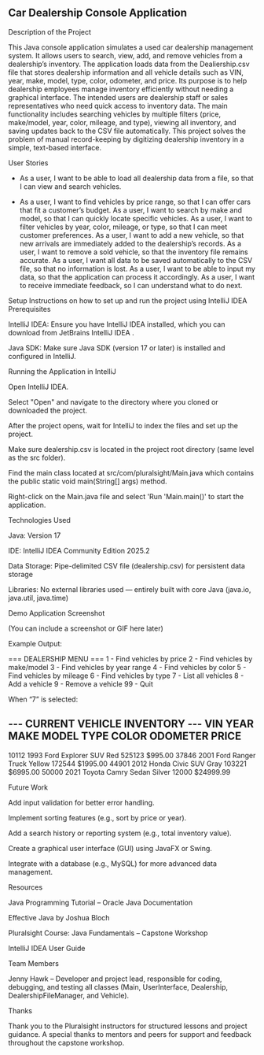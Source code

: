 ## Car Dealership Console Application

Description of the Project

This Java console application simulates a used car dealership management system. It allows users to search, view, add, and remove vehicles from a dealership’s inventory. 
The application loads data from the Dealiership.csv file that stores dealership information and all vehicle details such as VIN, year, make, model, type, color, odometer, and price. Its purpose is to help dealership employees manage inventory efficiently without needing a graphical interface. The intended users are dealership staff or sales representatives who need quick access to inventory data. 
The main functionality includes searching vehicles by multiple filters (price, make/model, year, color, mileage, and type), viewing all inventory, and saving updates back to the CSV file automatically. This project solves the problem of manual record-keeping by digitizing dealership inventory in a simple, text-based interface.

User Stories

- As a user, I want to be able to load all dealership data from a file, so that I can view and search vehicles.
* As a user, I want to find vehicles by price range, so that I can offer cars that fit a customer’s budget.
As a user, I want to search by make and model, so that I can quickly locate specific vehicles.
As a user, I want to filter vehicles by year, color, mileage, or type, so that I can meet customer preferences.
As a user, I want to add a new vehicle, so that new arrivals are immediately added to the dealership’s records.
As a user, I want to remove a sold vehicle, so that the inventory file remains accurate.
As a user, I want all data to be saved automatically to the CSV file, so that no information is lost.
As a user, I want to be able to input my data, so that the application can process it accordingly.
As a user, I want to receive immediate feedback, so I can understand what to do next.

Setup
Instructions on how to set up and run the project using IntelliJ IDEA
Prerequisites

IntelliJ IDEA: Ensure you have IntelliJ IDEA installed, which you can download from JetBrains IntelliJ IDEA
.

Java SDK: Make sure Java SDK (version 17 or later) is installed and configured in IntelliJ.

Running the Application in IntelliJ

Open IntelliJ IDEA.

Select "Open" and navigate to the directory where you cloned or downloaded the project.

After the project opens, wait for IntelliJ to index the files and set up the project.

Make sure dealership.csv is located in the project root directory (same level as the src folder).

Find the main class located at src/com/pluralsight/Main.java which contains the public static void main(String[] args) method.

Right-click on the Main.java file and select 'Run 'Main.main()' to start the application.

Technologies Used

Java: Version 17

IDE: IntelliJ IDEA Community Edition 2025.2

Data Storage: Pipe-delimited CSV file (dealership.csv) for persistent data storage

Libraries: No external libraries used — entirely built with core Java (java.io, java.util, java.time)

Demo
Application Screenshot

(You can include a screenshot or GIF here later)

Example Output:

=== DEALERSHIP MENU ===
1 - Find vehicles by price
2 - Find vehicles by make/model
3 - Find vehicles by year range
4 - Find vehicles by color
5 - Find vehicles by mileage
6 - Find vehicles by type
7 - List all vehicles
8 - Add a vehicle
9 - Remove a vehicle
99 - Quit


When “7” is selected:

--- CURRENT VEHICLE INVENTORY ---
VIN      YEAR   MAKE         MODEL        TYPE       COLOR      ODOMETER  PRICE
--------------------------------------------------------------------------------
10112    1993   Ford         Explorer     SUV        Red        525123    $995.00
37846    2001   Ford         Ranger       Truck      Yellow     172544    $1995.00
44901    2012   Honda        Civic        SUV        Gray       103221    $6995.00
50000    2021   Toyota       Camry        Sedan      Silver     12000     $24999.99

Future Work

Add input validation for better error handling.

Implement sorting features (e.g., sort by price or year).

Add a search history or reporting system (e.g., total inventory value).

Create a graphical user interface (GUI) using JavaFX or Swing.

Integrate with a database (e.g., MySQL) for more advanced data management.

Resources

Java Programming Tutorial – Oracle Java Documentation

Effective Java by Joshua Bloch

Pluralsight Course: Java Fundamentals – Capstone Workshop

IntelliJ IDEA User Guide

Team Members

Jenny Hawk – Developer and project lead, responsible for coding, debugging, and testing all classes (Main, UserInterface, Dealership, DealershipFileManager, and Vehicle).

Thanks

Thank you to the Pluralsight instructors for structured lessons and project guidance.
A special thanks to mentors and peers for support and feedback throughout the capstone workshop.
